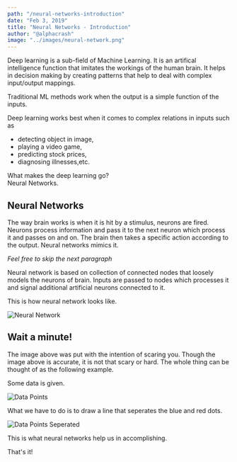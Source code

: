 ```yaml
---
path: "/neural-networks-introduction"
date: "Feb 3, 2019"
title: "Neural Networks - Introduction"
author: "@alphacrash"
image: "../images/neural-network.png"
---
```


Deep learning is a sub-field of Machine Learning. It is an artifical intelligence function that imitates the workings of the human brain. It helps in decision making by creating patterns that help to deal with complex input/output mappings.

Traditional ML methods work when the output is a simple function of the inputs. 

Deep learning works best when it comes to complex relations in inputs such as 
- detecting object in image, 
- playing a video game, 
- predicting stock prices, 
- diagnosing illnesses,etc. 

What makes the deep learning go?  
Neural Networks.

## Neural Networks

The way brain works is when it is hit by a stimulus, neurons are fired. Neurons process information and pass it to the next neuron which process it and passes on and on. The brain then takes a specific action according to the output. Neural networks mimics it.

*Feel free to skip the next paragraph*

Neural network is based on collection of connected nodes that loosely models the neurons of brain. Inputs are passed to nodes which processes it and signal additional artificial neurons connected to it.


This is how neural network looks like.

![Neural Network](https://raw.githubusercontent.com/alphacrash/alphacrash/master/src/images/neural-network.png)

## Wait a minute!

The image above was put with the intention of scaring you. Though the image above is accurate, it is not that scary or hard. The whole thing can be thought of as the following example.

Some data is given.

![Data Points](https://raw.githubusercontent.com/alphacrash/alphacrash/master/src/images/data-points.png)

What we have to do is to draw a line that seperates the blue and red dots. 

![Data Points Seperated](https://raw.githubusercontent.com/alphacrash/alphacrash/master/src/images/data-points-sep.png)

This is what neural networks help us in accomplishing.

That's it!
